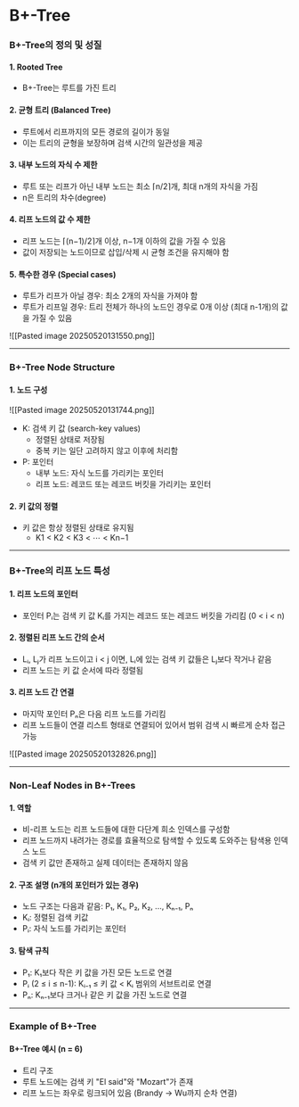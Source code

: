 
# B+-Tree

### B+-Tree의 정의 및 성질

#### 1. Rooted Tree
- B+-Tree는 루트를 가진 트리

#### 2. 균형 트리 (Balanced Tree)
- 루트에서 리프까지의 모든 경로의 길이가 동일
- 이는 트리의 균형을 보장하며 검색 시간의 일관성을 제공

#### 3. 내부 노드의 자식 수 제한
- 루트 또는 리프가 아닌 내부 노드는 최소 ⌈n/2⌉개, 최대 n개의 자식을 가짐
- n은 트리의 차수(degree)

#### 4. 리프 노드의 값 수 제한
- 리프 노드는 ⌈(n−1)/2⌉개 이상, n−1개 이하의 값을 가질 수 있음
- 값이 저장되는 노드이므로 삽입/삭제 시 균형 조건을 유지해야 함

#### 5. 특수한 경우 (Special cases)
- 루트가 리프가 아닐 경우: 최소 2개의 자식을 가져야 함
- 루트가 리프일 경우: 트리 전체가 하나의 노드인 경우로 0개 이상 (최대 n-1개)의 값을 가질 수 있음

![[Pasted image 20250520131550.png]]

---

### B+-Tree Node Structure

#### 1. 노드 구성
![[Pasted image 20250520131744.png]]
- K: 검색 키 값 (search-key values)
  - 정렬된 상태로 저장됨
  - 중복 키는 일단 고려하지 않고 이후에 처리함
- P: 포인터
  - 내부 노드: 자식 노드를 가리키는 포인터
  - 리프 노드: 레코드 또는 레코드 버킷을 가리키는 포인터

#### 2. 키 값의 정렬
- 키 값은 항상 정렬된 상태로 유지됨
  - K1 < K2 < K3 < ⋯ < Kn−1

---

### B+-Tree의 리프 노드 특성

#### 1. 리프 노드의 포인터
- 포인터 Pᵢ는 검색 키 값 Kᵢ를 가지는 레코드 또는 레코드 버킷을 가리킴 (0 < i < n)

#### 2. 정렬된 리프 노드 간의 순서
- Lᵢ, Lⱼ가 리프 노드이고 i < j 이면, Lᵢ에 있는 검색 키 값들은 Lⱼ보다 작거나 같음
- 리프 노드는 키 값 순서에 따라 정렬됨

#### 3. 리프 노드 간 연결
- 마지막 포인터 Pₙ은 다음 리프 노드를 가리킴
- 리프 노드들이 연결 리스트 형태로 연결되어 있어서 범위 검색 시 빠르게 순차 접근 가능

![[Pasted image 20250520132826.png]]

---

### Non-Leaf Nodes in B+-Trees

#### 1. 역할
- 비-리프 노드는 리프 노드들에 대한 다단계 희소 인덱스를 구성함
- 리프 노드까지 내려가는 경로를 효율적으로 탐색할 수 있도록 도와주는 탐색용 인덱스 노드
- 검색 키 값만 존재하고 실제 데이터는 존재하지 않음

#### 2. 구조 설명 (n개의 포인터가 있는 경우)
- 노드 구조는 다음과 같음:
  P₁, K₁, P₂, K₂, ..., Kₙ₋₁, Pₙ
- Kᵢ: 정렬된 검색 키값
- Pᵢ: 자식 노드를 가리키는 포인터

#### 3. 탐색 규칙
- P₁: K₁보다 작은 키 값을 가진 모든 노드로 연결
- Pᵢ (2 ≤ i ≤ n-1): Kᵢ₋₁ ≤ 키 값 < Kᵢ 범위의 서브트리로 연결
- Pₙ: Kₙ₋₁보다 크거나 같은 키 값을 가진 노드로 연결

---

### Example of B+-Tree

#### B+-Tree 예시 (n = 6)
- 트리 구조
- 루트 노드에는 검색 키 "El said"와 "Mozart"가 존재
- 리프 노드는 좌우로 링크되어 있음 (Brandy → Wu까지 순차 연결)
